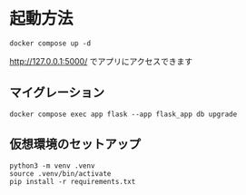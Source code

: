 # 起動方法
```
docker compose up -d
```
http://127.0.0.1:5000/ でアプリにアクセスできます

## マイグレーション
```
docker compose exec app flask --app flask_app db upgrade
```

## 仮想環境のセットアップ
```
python3 -m venv .venv
source .venv/bin/activate
pip install -r requirements.txt
```